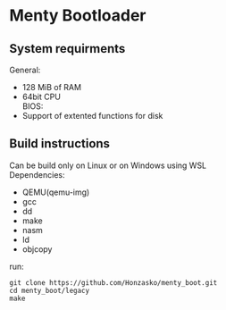 # Menty Bootloader
## System requirments
General:<br>
  - 128 MiB of RAM<br>
  - 64bit CPU<br>
BIOS:<br>
  - Support of extented functions for disk

## Build instructions
Can be build only on Linux or on Windows using WSL<br> 
Dependencies:
  - QEMU(qemu-img)
  - gcc
  - dd
  - make
  - nasm
  - ld
  - objcopy

run: 
```
git clone https://github.com/Honzasko/menty_boot.git
cd menty_boot/legacy
make
```



